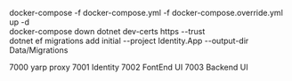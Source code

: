 docker-compose -f docker-compose.yml -f docker-compose.override.yml up -d   
docker-compose down
dotnet dev-certs https --trust     
dotnet ef migrations add initial --project Identity.App --output-dir Data/Migrations


7000 yarp proxy
7001 Identity
7002 FontEnd UI
7003 Backend UI